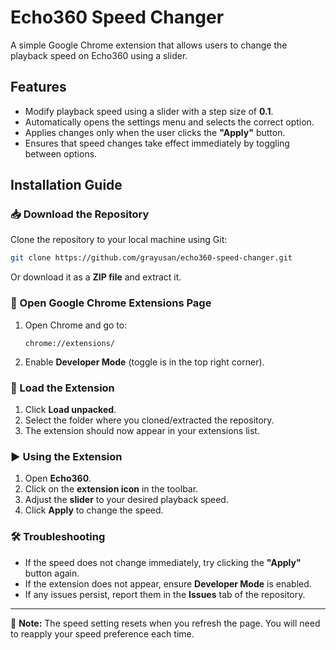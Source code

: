 # Echo360 Speed Changer

A simple Google Chrome extension that allows users to change the playback speed on Echo360 using a slider.

## Features
- Modify playback speed using a slider with a step size of **0.1**.
- Automatically opens the settings menu and selects the correct option.
- Applies changes only when the user clicks the **"Apply"** button.
- Ensures that speed changes take effect immediately by toggling between options.

## Installation Guide

### 📥 Download the Repository
Clone the repository to your local machine using Git:
```sh
git clone https://github.com/grayusan/echo360-speed-changer.git
```
Or download it as a **ZIP file** and extract it.

### 🔧 Open Google Chrome Extensions Page
1. Open Chrome and go to:
   ```
   chrome://extensions/
   ```
2. Enable **Developer Mode** (toggle is in the top right corner).

### 📂 Load the Extension
1. Click **Load unpacked**.
2. Select the folder where you cloned/extracted the repository.
3. The extension should now appear in your extensions list.

### ▶️ Using the Extension
1. Open **Echo360**.
2. Click on the **extension icon** in the toolbar.
3. Adjust the **slider** to your desired playback speed.
4. Click **Apply** to change the speed.

### 🛠 Troubleshooting
- If the speed does not change immediately, try clicking the **"Apply"** button again.
- If the extension does not appear, ensure **Developer Mode** is enabled.
- If any issues persist, report them in the **Issues** tab of the repository.

---
📌 **Note:** The speed setting resets when you refresh the page. You will need to reapply your speed preference each time.